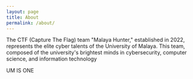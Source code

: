 ```yaml
---
layout: page
title: About
permalink: /about/
---
```


  The CTF (Capture The Flag) team "Malaya Hunter," established in 2022, 
  represents the elite cyber talents of the University of Malaya. 
  This team, composed of the university's brightest minds in 
  cybersecurity, computer science, and information technology


  UM IS ONE
